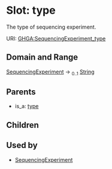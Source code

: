 
# Slot: type


The type of sequencing experiment.

URI: [GHGA:SequencingExperiment_type](https://w3id.org/GHGA/SequencingExperiment_type)


## Domain and Range

[SequencingExperiment](SequencingExperiment.md) &#8594;  <sub>0..1</sub> [String](types/String.md)

## Parents

 *  is_a: [type](type.md)

## Children


## Used by

 * [SequencingExperiment](SequencingExperiment.md)
